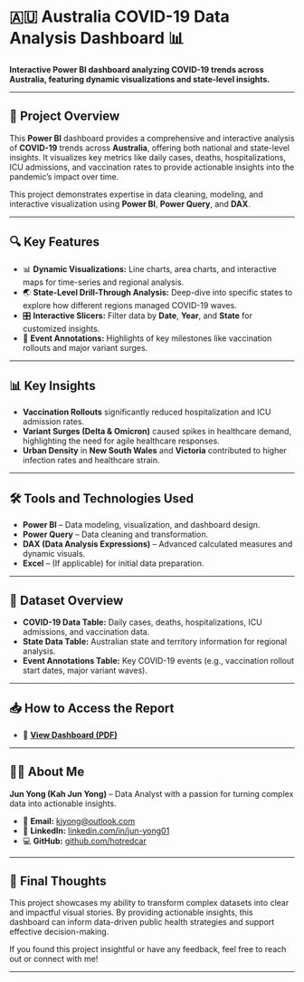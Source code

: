 # 🇦🇺 Australia COVID-19 Data Analysis Dashboard 📊

**Interactive Power BI dashboard analyzing COVID-19 trends across Australia, featuring dynamic visualizations and state-level insights.**

---

## 🚀 Project Overview

This **Power BI** dashboard provides a comprehensive and interactive analysis of **COVID-19** trends across **Australia**, offering both national and state-level insights. It visualizes key metrics like daily cases, deaths, hospitalizations, ICU admissions, and vaccination rates to provide actionable insights into the pandemic’s impact over time.

This project demonstrates expertise in data cleaning, modeling, and interactive visualization using **Power BI**, **Power Query**, and **DAX**.

---

## 🔍 Key Features

- 📊 **Dynamic Visualizations:** Line charts, area charts, and interactive maps for time-series and regional analysis.  
- 🌏 **State-Level Drill-Through Analysis:** Deep-dive into specific states to explore how different regions managed COVID-19 waves.  
- 🎛 **Interactive Slicers:** Filter data by **Date**, **Year**, and **State** for customized insights.  
- 📝 **Event Annotations:** Highlights of key milestones like vaccination rollouts and major variant surges.  

---

## 📊 Key Insights

- **Vaccination Rollouts** significantly reduced hospitalization and ICU admission rates.  
- **Variant Surges (Delta & Omicron)** caused spikes in healthcare demand, highlighting the need for agile healthcare responses.  
- **Urban Density** in **New South Wales** and **Victoria** contributed to higher infection rates and healthcare strain.  

---

## 🛠 Tools and Technologies Used

- **Power BI** – Data modeling, visualization, and dashboard design.  
- **Power Query** – Data cleaning and transformation.  
- **DAX (Data Analysis Expressions)** – Advanced calculated measures and dynamic visuals.  
- **Excel** – (If applicable) for initial data preparation.  

---

## 📂 Dataset Overview

- **COVID-19 Data Table:** Daily cases, deaths, hospitalizations, ICU admissions, and vaccination data.  
- **State Data Table:** Australian state and territory information for regional analysis.  
- **Event Annotations Table:** Key COVID-19 events (e.g., vaccination rollout start dates, major variant waves).  

---

## 📥 How to Access the Report

- 📄 **[View Dashboard (PDF)](Jun_Yong_COVID19_Data_Analysis_PowerBI.pdf)**  

---

## 👨‍💻 About Me

**Jun Yong (Kah Jun Yong)** – Data Analyst with a passion for turning complex data into actionable insights.

- 📧 **Email:** kjyong@outlook.com  
- 🔗 **LinkedIn:** [linkedin.com/in/jun-yong01](https://www.linkedin.com/in/jun-yong01)  
- 💻 **GitHub:** [github.com/hotredcar](https://github.com/hotredcar)  

---

## 📌 Final Thoughts

This project showcases my ability to transform complex datasets into clear and impactful visual stories. By providing actionable insights, this dashboard can inform data-driven public health strategies and support effective decision-making.

If you found this project insightful or have any feedback, feel free to reach out or connect with me!

---